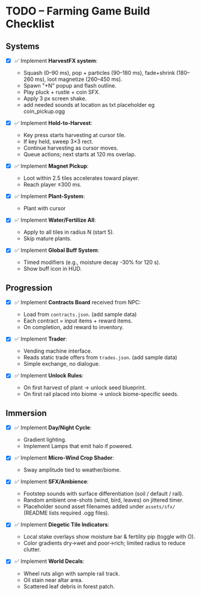 # TODO – Farming Game Build Checklist

## Systems
- [x] ✅ Implement **HarvestFX system**:
  - Squash (0–90 ms), pop + particles (90–180 ms), fade+shrink (180–260 ms), loot magnetize (260–450 ms).
  - Spawn "+N" popup and flash outline.
  - Play pluck + rustle + coin SFX.
  - Apply 3 px screen shake.
  - add needed sounds at location as txt placeholder eg coin_pickup.ogg

- [x] ✅ Implement **Hold-to-Harvest**:
  - Key press starts harvesting at cursor tile.
  - If key held, sweep 3×3 rect.
  - Continue harvesting as cursor moves.
  - Queue actions; next starts at 120 ms overlap.

- [x] ✅ Implement **Magnet Pickup**:
  - Loot within 2.5 tiles accelerates toward player.
  - Reach player ≤300 ms.

- [x] ✅ Implement **Plant-System**:
  - Plant with cursor

- [x] ✅ Implement **Water/Fertilize All**:
  - Apply to all tiles in radius N (start 5).
  - Skip mature plants.

- [x] ✅ Implement **Global Buff System**:
  - Timed modifiers (e.g., moisture decay -30% for 120 s).
  - Show buff icon in HUD.

## Progression
- [x] ✅ Implement **Contracts Board** received from NPC:
  - Load from `contracts.json`. (add sample data)
  - Each contract = input items + reward items.
  - On completion, add reward to inventory.

- [x] ✅ Implement **Trader**:
  - Vending machine interface.
  - Reads static trade offers from `trades.json`. (add sample data)
  - Simple exchange, no dialogue.

- [x] ✅ Implement **Unlock Rules**:
  - On first harvest of plant → unlock seed blueprint.
  - On first rail placed into biome → unlock biome-specific seeds.

## Immersion
- [x] ✅ Implement **Day/Night Cycle**:
  - Gradient lighting.
  - Implement Lamps that emit halo if powered.

- [x] ✅ Implement **Micro-Wind Crop Shader**:
  - Sway amplitude tied to weather/biome.

- [x] ✅ Implement **SFX/Ambience**:
  - Footstep sounds with surface differentiation (soil / default / rail).
  - Random ambient one-shots (wind, bird, leaves) on jittered timer.
  - Placeholder sound asset filenames added under `assets/sfx/` (README lists required .ogg files).

- [x] ✅ Implement **Diegetic Tile Indicators**:
  - Local stake overlays show moisture bar & fertility pip (toggle with O).
  - Color gradients dry→wet and poor→rich; limited radius to reduce clutter.

- [x] ✅ Implement **World Decals**:
  - Wheel ruts align with sample rail track.
  - Oil stain near altar area.
  - Scattered leaf debris in forest patch.